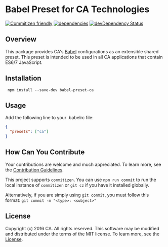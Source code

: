 # Babel Preset for CA Technologies
[![Commitizen friendly](https://img.shields.io/badge/commitizen-friendly-brightgreen.svg)](http://commitizen.github.io/cz-cli/)
[![dependencies](https://david-dm.org/caapim/babel-preset-ca.svg)](https://david-dm.org/caapim/babel-preset-ca)
[![devDependency Status](https://david-dm.org/caapim/babel-preset-ca/dev-status.svg)](https://david-dm.org/caapim/babel-preset-ca#info=devDependencies)

## Overview
This package provides CA's [Babel](https://babeljs.io/) configurations as an extensible shared preset. This preset is intended to be used in all CA applications that contain ES6/7 JavaScript.

## Installation
` npm install --save-dev babel-preset-ca`

## Usage
Add the following line to your .babelrc file:

```json
{
  "presets": ["ca"]
}
```

## How Can You Contribute
Your contributions are welcome and much appreciated. To learn more, see the [Contribution Guidelines](https://github.com/CAAPIM/babel-preset-ca/blob/master/CONTRIBUTING.md).

This project supports `commitizen`. You can use `npm run commit` to run the local instance of `commitizen` or `git cz` if you have it installed globally.

Alternatively, if you are simply using `git commit`, you must follow this format:
`git commit -m "<type>: <subject>"`

## License
Copyright (c) 2016 CA. All rights reserved.
This software may be modified and distributed under the terms of the MIT license. To learn more, see the [License](https://github.com/CAAPIM/babel-preset-ca/blob/master/LICENSE.md).
